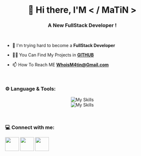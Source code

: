 <h1 align="center">👋 Hi there, I'M < / MaTiN ></h1>

<h3 align="center">A New FullStack Developer !</h3>

<br>

- 🌱 I'm trying hard to become a **FullStack Developer**

- 👨‍💻 You Can Find My Projects in [**GITHUB**](https://github.com/RealMaTiN)

- 📫 How To Reach ME **WhoisM4tin@Gmail.com**

<br>

<h3>⚙️ Language & Tools:</h3>

<div align="center">

![My Skills](https://skillicons.dev/icons?i=html,css,javascript,react,nodejs,expressjs,mongodb&theme=dark)
<br />
![My Skills](https://skillicons.dev/icons?i=tailwindcss,bootstrap,sass,github&theme=dark)
</div>

<br>

<h3>💻 Connect with me:</h3>

<a href="https://www.instagram.com/CentralMaTiN" target="blank"><img align="center" src="https://skillicons.dev/icons?i=instagram&theme=dark" height="45" width="45" /></a>
<a href="mailto: whoism4tin@gmail.com" target="blank"><img align="center" src="https://skillicons.dev/icons?i=gmail&theme=dark" height="45" width="45" /></a>
<a href="https://t.me/MainMaTiN" target="blank"><img align="center" src="https://go-skill-icons.vercel.app/api/icons?i=telegram" height="45" width="45" /></a>
<br>
